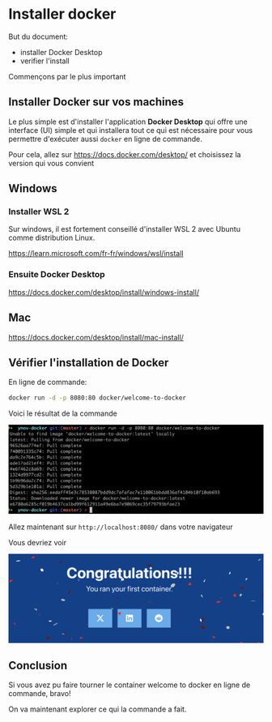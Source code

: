 # Installer docker

But du document:

- installer Docker Desktop
- verifier l'install

Commençons par le plus important

## Installer Docker sur vos machines

Le plus simple est d'installer l'application **Docker Desktop** qui offre une interface (UI) simple et qui installera tout ce qui est nécessaire pour vous permettre d'exécuter aussi ```docker``` en ligne de commande.

Pour cela, allez sur <https://docs.docker.com/desktop/>  et choisissez la version qui vous convient

## Windows

### Installer WSL 2

Sur windows, il est fortement conseillé d'installer WSL 2 avec Ubuntu comme distribution Linux.

<https://learn.microsoft.com/fr-fr/windows/wsl/install>

### Ensuite Docker Desktop

<https://docs.docker.com/desktop/install/windows-install/>

## Mac

<https://docs.docker.com/desktop/install/mac-install/>

## Vérifier l'installation de Docker

En ligne de commande:

```bash
docker run -d -p 8080:80 docker/welcome-to-docker
```

Voici le résultat de la commande

![](./../../img/docker-run-first-container.png)

Allez maintenant sur ```http://localhost:8080/``` dans votre navigateur

Vous devriez voir

![](./../../img/congrats-run-first-container.png)

## Conclusion

Si vous avez pu faire tourner le container welcome to docker en ligne de commande, bravo!

On va maintenant explorer ce qui la commande a fait.
